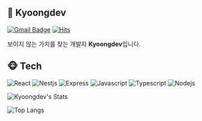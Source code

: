 ## 🐬 Kyoongdev

[![Gmail Badge](https://img.shields.io/badge/Gmail-d14836?logo=Gmail&logoColor=white&link=mailto:9898junjun2@gmail.com)](mailto:9898junjun2@gmail.com)
[![Hits](https://hits.seeyoufarm.com/api/count/incr/badge.svg?url=https%3A%2F%2Fgithub.com%2Fkyoongdev&count_bg=%2379C83D&title_bg=%23555555&icon=&icon_color=%23E7E7E7&title=hits&edge_flat=false)](https://hits.seeyoufarm.com)

보이지 않는 가치를 찾는 개발자 **Kyoongdev**입니다.



## 🐵 Tech

![React](https://img.shields.io/badge/-React-61DAFB?logo=react&logoColor=white&style=flat)
![Nestjs](https://img.shields.io/badge/NestJs-E0234E?logo=nestjs&logoColor=white&style=flat)
![Express](https://img.shields.io/badge/Express-000000?logo=Express&logoColor=white&style=flat)
![Javascript](https://img.shields.io/badge/Javascript-FFE400?logo=javascript&logoColor=white&style=flat)
![Typescript](https://img.shields.io/badge/Typescript-0054FF?logo=typescript&logoColor=white&style=flat)
![Nodejs](https://img.shields.io/badge/Node.js-43853d?logo=node.js&logoColor=white&style=flat)


![Kyoongdev's Stats](https://github-readme-stats.vercel.app/api?username=kyoongdev&show_icons=true&cache_seconds=86400&theme=chartreuse-dark)

![Top Langs](https://github-readme-stats.vercel.app/api/top-langs/?username=kyoongdev&layout=compact&theme=chartreuse-dark)
